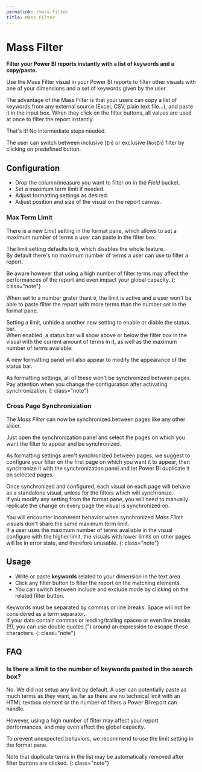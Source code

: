 ```yaml
---
permalink: /mass-filter
title: Mass Filter
---
```

# Mass Filter
**Filter your Power BI reports instantly with a list of keywords and a copy/paste.**

Use the Mass Filter visual in your Power BI reports to filter other visuals with one of your dimensions and a set of keywords given by the user.

The advantage of the Mass Filter is that your users can copy a list of keywords from any external source (Excel, CSV, plain text file...), and paste it in the input box. When they click on the filter buttons, all values are used at once to filter the report instantly.

That's it! No intermediate steps needed.

The user can switch between inclusive (`In`) or exclusive (`NotIn`) filter by clicking on predefined button.

## Configuration
- Drop the column/measure you want to filter on in the _Field_ bucket.
- Set a maximum term limit if needed.
- Adjust formatting settings as desired.
- Adjust position and size of the visual on the report canvas.

### Max Term Limit
There is a new _Limit_ setting in the format pane, which allows to set a maximum number of terms a user can paste in the filter box.

The limit setting defaults to `0`, which disables the whole feature.<br />
By default there's no maximum number of terms a user can use to filter a report.

Be aware however that using a high number of filter terms may affect the performances of the report and even impact your global capacity.
{: class="note"}

When set to a number grater thant `0`, the limit is active and a user won't be able to paste filter the report with more terms than the number set in the format pane.

Setting a limit, unhide a another new setting to enable or diable the status bar.<br />
When enabled, a status bar will show above or below the filter box in the visual with the current amount of terms in it, as well as the maximum number of terms available.

A new formatting panel will also appear to modify the appearance of the status bar.

As formatting settings, all of these won't be synchronized between pages.<br />
Pay attention when you change the configuration after activating synchronization.
{: class="note"}

### Cross Page Synchronization
The _Mass Filter_ can now be synchronized between pages like any other slicer.

Just open the synchronization panel and select the pages on which you want the filter to appear and be synchronized.

As formatting settings aren't synchronized between pages, we suggest to configure your filter on the first page on which you want it to appear, then synchronize it with the synchronization panel and let Power BI duplicate it on selected pages.

Once synchronized and configured, each visual on each page will behave as a standalone visual, unless for the filters which will synchronize.<br />
If you modify any setting from the format pane, you will need to manually replicate the change on every page the visual is synchronized on.

You will encounter incoherent behavior when synchronized _Mass Filter_ visuals don't share the same maximum term limit.<br />
If a user uses the maximum number of terms available in the visual configure with the higher limit, the visuals with lower limits on other pages will be in error state, and therefore unusable.
{: class="note"}

## Usage
- Write or paste __keywords__ related to your dimension in the text area
- Click any filter button to filter the report on the matching elements.
- You can switch between include and exclude mode by clicking on the related filter button.

Keywords must be separated by commas or line breaks. Space will not be considered as a term separator.<br />
If your data contain commas or leading/trailing spaces or even line breaks (!!), you can use double quotes (") around an expression to escape these characters.
{: class="note"}

## FAQ

### Is there a limit to the number of keywords pasted in the search box?
No. We did not setup any limit by default. A user can potentially paste as much terms as they want, as far as there are no technical limit with an HTML textbox element or the number of filters a Power BI report can handle.

However, using a high number of filter may affect your report performances, and may even affect the global capacity.

To prevent unexpected behaviors, we recommend to use the limit setting in the format pane.

Note that duplicate terms in the list may be automatically removed after filter buttons are clicked.
{: class="note"}
